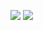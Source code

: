 ![](https://github-readme-stats.vercel.app/api?username=RainbowRui&show_icons=true&count_private=true&theme=synthwave)
![](https://github-readme-stats.vercel.app/api/top-langs/?username=RainbowRui&theme=synthwave&hide=javascript,html,css)
